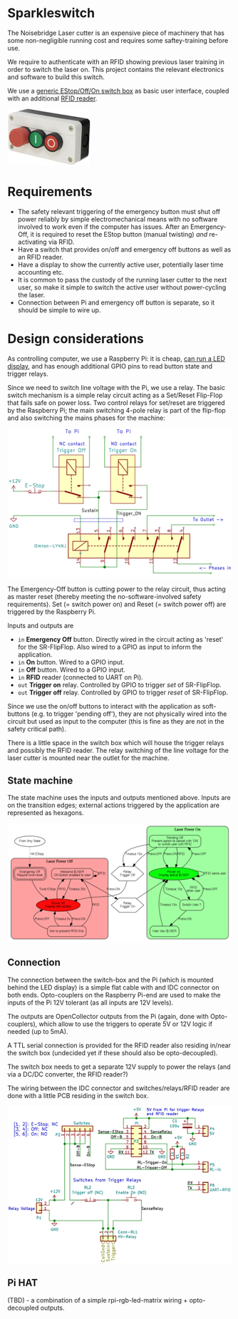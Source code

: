 Sparkleswitch
=============

The Noisebridge Laser cutter is an expensive piece of machinery that has
some non-negligible running cost and requires some saftey-training before use.

We require to authenticate with an RFID showing previous laser training
in order to switch the laser on. This project contains the relevant electronics
and software to build this switch.

We use a [generic EStop/Off/On switch box][switch-box] as basic user interface,
coupled with an additional [RFID reader].

![](img/switch-box.jpg)

# Requirements

 * The safety relevant triggering of the emergency button must
   shut off power reliably by simple electromechanical means with no software
   involved to work even if the computer has issues.
   After an Emergency-Off, it is required to reset the EStop button
   (manual twisting) _and_ re-activating via RFID.
 * Have a switch that provides on/off and emergency off buttons as well
   as an RFID reader.
 * Have a display to show the currently active user, potentially laser
   time accounting etc.
 * It is common to pass the custody of the running laser cutter to the next
   user, so make it simple to switch the active user without power-cycling
   the laser.
 * Connection between Pi and emergency off button is separate, so it should
   be simple to wire up.

# Design considerations

As controlling computer, we use a Raspberry Pi: it is cheap, [can run
a LED display][rpi-rgb-matrix], and has enough additional GPIO pins to
read button state and trigger relays.

Since we need to switch line voltage with the Pi, we use a relay.
The basic switch mechanism is a simple relay circuit acting as a Set/Reset
Flip-Flop that fails safe on power loss.
Two control relays for set/reset are triggered by the Raspberry Pi; the main
switching 4-pole relay is part of the flip-flop and also switching the
mains phases for the machine:

![](img/relay-flipflop.png)

The Emergency-Off button is cutting power to the relay circuit, thus acting
as master reset (thereby meeting the no-software-involved safety requirements).
Set (= switch power on) and Reset (= switch power off) are triggered by the
Raspberry Pi.

Inputs and outputs are

 * `in` **Emergency Off** button. Directly wired in the
    circuit acting as 'reset' for the SR-FlipFlop. Also wired to a GPIO
    as input to inform the application.
 * `in` **On** button. Wired to a GPIO input.
 * `in` **Off** button. Wired to a GPIO input.
 * `in` **RFID** reader (connected to UART on Pi).
 * `out` **Trigger on** relay. Controlled by GPIO to trigger *set* of SR-FlipFlop.
 * `out` **Trigger off** relay. Controlled by GPIO to trigger *reset* of SR-FlipFlop.

Since we use the on/off buttons to interact with the application as
soft-buttons (e.g. to trigger 'pending off'), they are not physically wired
into the circuit but used as input to the computer (this is fine as they
are not in the safety critical path).

There is a little space in the switch box which will house the trigger relays
and possibly the RFID reader. The relay switching of the line voltage for the
laser cutter is mounted near the outlet for the machine.

## State machine

The state machine uses the inputs and outputs mentioned above. Inputs are
on the transition edges; external actions triggered by the application
are represented as hexagons.

![Sparkleswitch states](img/sparkle-states.png)

## Connection

The connection between the switch-box and the Pi (which is mounted behind the
LED display) is a simple flat cable with and IDC connector on both ends.
Opto-couplers on the Raspberry Pi-end are used to make the inputs of
the Pi 12V tolerant (as all inputs are 12V levels).

The outputs are OpenCollector outputs from the Pi (again, done with
Opto-couplers), which allow to use the triggers to operate 5V or 12V logic
if needed (up to 5mA).

A TTL serial connection is provided for the RFID reader also residing in/near
the switch box (undecided yet if these should also be opto-decoupled).

The switch box needs to get a separate 12V supply to power the relays (and via
a DC/DC converter, the RFID reader?)

The wiring between the IDC connector and switches/relays/RFID reader are
done with a little PCB residing in the switch box.

<a href="./hardware/switch-connector"><img src="img/switch-connector-schem.png"/></a>

## Pi HAT

(TBD) - a combination of a simple rpi-rgb-led-matrix wiring + opto-decoupled
outputs.

[switch-box]: https://www.amazon.com/gp/product/B0097B4YK0
[rpi-rgb-matrix]: https://github.com/hzeller/rpi-rgb-led-matrix
[RFID reader]: https://github.com/noisebridge/rfid-access-control/tree/master/hardware/terminal